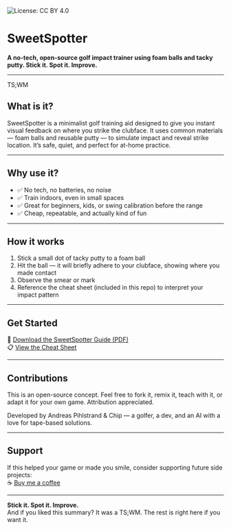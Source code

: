 ![License: CC BY 4.0](https://img.shields.io/badge/License-CC%20BY%204.0-lightgrey.svg)

# SweetSpotter

**A no-tech, open-source golf impact trainer using foam balls and tacky putty. Stick it. Spot it. Improve.**

---
TS;WM
## What is it?

SweetSpotter is a minimalist golf training aid designed to give you instant visual feedback on where you strike the clubface. It uses common materials — foam balls and reusable putty — to simulate impact and reveal strike location. It’s safe, quiet, and perfect for at-home practice.

---

## Why use it?

- ✅ No tech, no batteries, no noise
- ✅ Train indoors, even in small spaces
- ✅ Great for beginners, kids, or swing calibration before the range
- ✅ Cheap, repeatable, and actually kind of fun

---

## How it works

1. Stick a small dot of tacky putty to a foam ball
2. Hit the ball — it will briefly adhere to your clubface, showing where you made contact
3. Observe the smear or mark
4. Reference the cheat sheet (included in this repo) to interpret your impact pattern

---

## Get Started

📄 [Download the SweetSpotter Guide (PDF)](link-to-file)  
📋 [View the Cheat Sheet](link-to-image-or-markdown)  

---

## Contributions

This is an open-source concept. Feel free to fork it, remix it, teach with it, or adapt it for your own game. Attribution appreciated.

Developed by Andreas Pihlstrand & Chip — a golfer, a dev, and an AI with a love for tape-based solutions.

---

## Support

If this helped your game or made you smile, consider supporting future side projects:  
☕ [Buy me a coffee](https://your-link-here)

---

**Stick it. Spot it. Improve.**  
And if you liked this summary? It was a TS;WM. The rest is right here if you want it.
